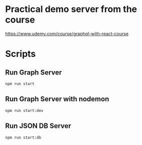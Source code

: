 # Practical demo server from the course
https://www.udemy.com/course/graphql-with-react-course

# Scripts

## Run Graph Server 
`npm run start`

## Run Graph Server with nodemon 
`npm run start:dev`

## Run JSON DB Server 
`npm run start:db`




